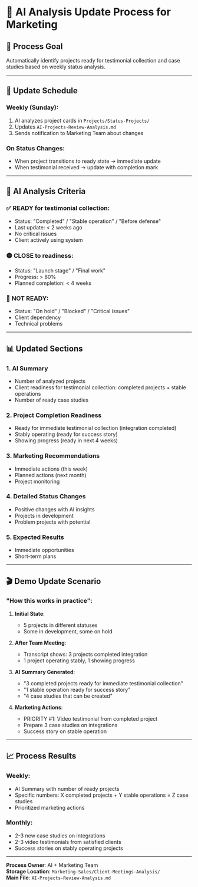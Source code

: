 # 🔄 AI Analysis Update Process for Marketing

## 🎯 Process Goal
Automatically identify projects ready for testimonial collection and case studies based on weekly status analysis.

---

## 📅 Update Schedule

### **Weekly (Sunday)**:
1. AI analyzes project cards in `Projects/Status-Projects/`
2. Updates `AI-Projects-Review-Analysis.md`
3. Sends notification to Marketing Team about changes

### **On Status Changes**:
- When project transitions to ready state → immediate update
- When testimonial received → update with completion mark

---

## 🤖 AI Analysis Criteria

### ✅ **READY for testimonial collection**:
- Status: "Completed" / "Stable operation" / "Before defense"
- Last update: < 2 weeks ago
- No critical issues
- Client actively using system

### 🟡 **CLOSE to readiness**:
- Status: "Launch stage" / "Final work"
- Progress: > 80%
- Planned completion: < 4 weeks

### 🔴 **NOT READY**:
- Status: "On hold" / "Blocked" / "Critical issues"
- Client dependency
- Technical problems

---

## 📊 Updated Sections

### 1. **AI Summary**
- Number of analyzed projects
- Client readiness for testimonial collection: completed projects + stable operations
- Number of ready case studies

### 2. **Project Completion Readiness**
- Ready for immediate testimonial collection (integration completed)
- Stably operating (ready for success story)
- Showing progress (ready in next 4 weeks)

### 3. **Marketing Recommendations**  
- Immediate actions (this week)
- Planned actions (next month)
- Project monitoring

### 4. **Detailed Status Changes**
- Positive changes with AI insights
- Projects in development
- Problem projects with potential

### 5. **Expected Results**
- Immediate opportunities
- Short-term plans

---

## 🎬 Demo Update Scenario

### **"How this works in practice"**:

1. **Initial State**: 
   - 5 projects in different statuses
   - Some in development, some on hold

2. **After Team Meeting**:
   - Transcript shows: 3 projects completed integration
   - 1 project operating stably, 1 showing progress

3. **AI Summary Generated**:
   - "3 completed projects ready for immediate testimonial collection"
   - "1 stable operation ready for success story"
   - "4 case studies that can be created"

4. **Marketing Actions**:
   - PRIORITY #1: Video testimonial from completed project
   - Prepare 3 case studies on integrations
   - Success story on stable operation

---

## 📈 Process Results

### **Weekly**:
- AI Summary with number of ready projects
- Specific numbers: X completed projects + Y stable operations = Z case studies
- Prioritized marketing actions  

### **Monthly**:
- 2-3 new case studies on integrations
- 2-3 video testimonials from satisfied clients
- Success stories on stably operating projects

---

**Process Owner**: AI + Marketing Team  
**Storage Location**: `Marketing-Sales/Client-Meetings-Analysis/`  
**Main File**: `AI-Projects-Review-Analysis.md`
